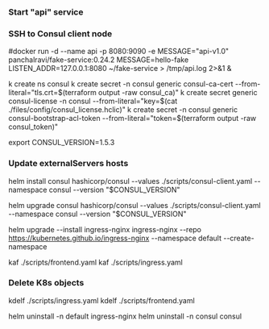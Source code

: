 
### Start "api" service
### SSH to Consul client node
#docker run -d --name api -p 8080:9090 -e MESSAGE="api-v1.0" panchalravi/fake-service:0.24.2
MESSAGE=hello-fake LISTEN_ADDR=127.0.0.1:8080 ~/fake-service > /tmp/api.log 2>&1 &


k create ns consul
k create secret -n consul generic consul-ca-cert --from-literal="tls.crt=$(terraform output -raw consul_ca)" 
k create secret generic consul-license -n consul --from-literal="key=$(cat ./files/config/consul_license.hclic)" 
k create secret -n consul generic consul-bootstrap-acl-token --from-literal="token=$(terraform output -raw consul_token)" 

export CONSUL_VERSION=1.5.3
### Update externalServers hosts
helm install consul hashicorp/consul --values ./scripts/consul-client.yaml --namespace consul --version "$CONSUL_VERSION"

helm upgrade consul hashicorp/consul --values ./scripts/consul-client.yaml --namespace consul --version "$CONSUL_VERSION"

helm upgrade --install ingress-nginx ingress-nginx --repo https://kubernetes.github.io/ingress-nginx --namespace default --create-namespace

kaf ./scripts/frontend.yaml
kaf ./scripts/ingress.yaml



### Delete K8s objects
kdelf ./scripts/ingress.yaml
kdelf ./scripts/frontend.yaml

helm uninstall -n default ingress-nginx 
helm uninstall -n consul consul